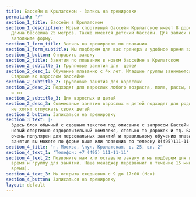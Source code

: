 ```yaml
---
title: Бассейн в Крылатском - Запись на тренировки
permalink: "/"
section_1_title: Бассейн в Крылатском
section_1_description: Новый спортивный бассейн Крылатское имеет 8 дорожек для плавания.
  Длина бассейна 25 метров. Также имеется детский бассейн. Для записи на тренировки
  заполните форму.
section_1_form_title: Запись на тренировки по плаванию
section_1_form_subtitle: Мы подберем для вас тренера и удобное время занятий
section_1_button: Отправить заявку
section_2_title: Занятия по плаванию в новом бассейне в Крылатском
section_2_subtitle_1: Групповые занятия для  детей
section_2_desc_1: Обучение плаванию с 4х лет. Младшие группы занимаются в лягушатнике.
  Старшие во взрослом бассейне
section_2_subtitle_2: Групповые занятия для взрослых
section_2_desc_2: Подходят для взрослых любого возраста, пола, рассы, вероисповедания
  и тп
section_2_subtitle_3: Для взрослых и детей
section_2_desc_3: Совместные занятия взрослых и детей подходят для родителей, которые
  не хотят отпускать своих детей
section_2_button: Записаться на тренировку
section_3_text: |-
  Здесь блок обычный с сеошным текстом под описание с запросом Бассейн в крылатском, это
  новый спортивно-оздоровительный комплекс, столько то дорожек и тд. Бассейн крылатское
  очень популярен для персональных занятий и правильному обучению плавания. Записаться на
  занятия вы можете по форме выше или позвонив по телеону 8(495)111-11- 11
section_4_title: "г. Москва, \nул. Крылатская, д. 25, вл. 2"
section_4_text_1: 'Телефон: +7 (495) 111-11-11'
section_4_text_2: Позвоните нам или оставьте заявку и мы подберем для вас удобное
  время и группу для занятий. Наше менеджер перезвонит в течение 15 минут (в рабочее
  время).
section_4_text_3: Мы открыты ежедневно с 9 до 17:00 (Мск)
section_4_button: Записаться на тренировку
layout: default
---
```


